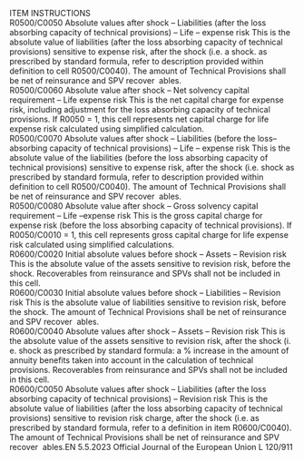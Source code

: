  
ITEM  INSTRUCTIONS  
R0500/C0050  Absolute values after shock – 
Liabilities (after the loss 
absorbing capacity of technical 
provisions) – Life – expense 
risk  This is the absolute value of liabilities (after the loss absorbing capacity of 
technical provisions) sensitive to expense risk, after the shock (i.e. a shock. as 
prescribed by standard formula, refer to description provided within definition to 
cell R0500/C0040). 
The amount of Technical Provisions shall be net of reinsurance and SPV recover ­
ables.  
R0500/C0060  Absolute value after shock – 
Net solvency capital 
requirement – Life expense 
risk  This is the net capital charge for expense risk, including adjustment for the loss 
absorbing capacity of technical provisions. 
If R0050 = 1, this cell represents net capital charge for life expense risk calculated 
using simplified calculation.  
R0500/C0070  Absolute values after shock – 
Liabilities (before the loss– 
absorbing capacity of technical 
provisions) – Life – expense 
risk  This is the absolute value of the liabilities (before the loss absorbing capacity of 
technical provisions) sensitive to expense risk, after the shock (i.e. shock as 
prescribed by standard formula, refer to description provided within definition 
to cell R0500/C0040). 
The amount of Technical Provisions shall be net of reinsurance and SPV recover ­
ables.  
R0500/C0080  Absolute value after shock – 
Gross solvency capital 
requirement – Life –expense 
risk  This is the gross capital charge for expense risk (before the loss absorbing capacity 
of technical provisions). 
If R0050/C0010 = 1, this cell represents gross capital charge for life expense risk 
calculated using simplified calculations.  
R0600/C0020  Initial absolute values before 
shock – Assets – Revision risk  This is the absolute value of the assets sensitive to revision risk, before the shock. 
Recoverables from reinsurance and SPVs shall not be included in this cell.  
R0600/C0030  Initial absolute values before 
shock – Liabilities – Revision 
risk  This is the absolute value of liabilities sensitive to revision risk, before the shock. 
The amount of Technical Provisions shall be net of reinsurance and SPV recover ­
ables.  
R0600/C0040  Absolute values after shock – 
Assets – Revision risk  This is the absolute value of the assets sensitive to revision risk, after the shock (i. 
e. shock as prescribed by standard formula: a % increase in the amount of annuity 
benefits taken into account in the calculation of technical provisions. 
Recoverables from reinsurance and SPVs shall not be included in this cell.  
R0600/C0050  Absolute values after shock – 
Liabilities (after the loss 
absorbing capacity of technical 
provisions) – Revision risk  This is the absolute value of liabilities (after the loss absorbing capacity of 
technical provisions) sensitive to revision risk charge, after the shock (i.e. as 
prescribed by standard formula, refer to a definition in item R0600/C0040). 
The amount of Technical Provisions shall be net of reinsurance and SPV recover ­
ables.EN  5.5.2023 Official Journal of the European Union L 120/911